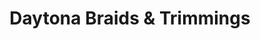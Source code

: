 ---
title: "Daytona Braids & Trimmings"
url: /new-york/daytona-braids-und-trimmings/
shop: Textil
---